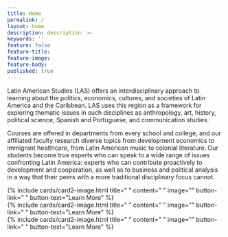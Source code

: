 ```yaml
---
title: Home
permalink: /
layout: home
description: description: >-
keywords: ''
feature: false
feature-title: 
feature-image: 
feature-body: 
published: true
---
```


Latin American Studies (LAS) offers an interdisciplinary approach to learning about the politics, economics, cultures, and societies of Latin America and the Caribbean. LAS uses this region as a framework for exploring thematic issues in such disciplines as anthropology, art, history, political science, Spanish and Portuguese, and communication studies.

Courses are offered in departments from every school and college, and our affiliated faculty research diverse topics from development economics to immigrant healthcare, from Latin American music to colonial literature. Our students become true experts who can speak to a wide range of issues confronting Latin America: experts who can contribute proactively to development and cooperation, as well as to business and political analysis in a way that their peers with a more traditional disciplinary focus cannot.

<div class="row row-wide">
  <div class="col m12 l4">{% include cards/card2-image.html 
    title=" " 
    content=" " 
    image="" 
    button-link=" " 
    button-text="Learn More" %}
  </div>
  <div class="row row-wide">
    <div class="col m12 l4">{% include cards/card2-image.html 
      title=" " 
      content=" " 
      image="" 
      button-link=" " 
      button-text="Learn More" %}
    </div>
    <div class="row row-wide">
      <div class="col m12 l4">{% include cards/card2-image.html 
        title=" " 
        content=" " 
        image="" 
        button-link=" " 
        button-text="Learn More" %}
      </div>
</div>
